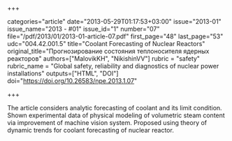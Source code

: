 +++

categories="article"
date="2013-05-29T01:17:53+03:00"
issue="2013-01"
issue_name="2013 - #01"
issue_id="1"
number="07"
file="/pdf/2013/01/2013-01-article-07.pdf"
first_page="48"
last_page="53"
udc="004.42.001.5"
title="Coolant Forecasting of Nuclear Reactors"
original_title="Прогнозирование состояния теплоносителя ядерных реакторов"
authors=["MalovikKH", "NikishinVV"]
rubric = "safety"
rubric_name = "Global safety, reliability and diagnostics of nuclear power installations"
outputs=["HTML", "DOI"]
doi="https://doi.org/10.26583/npe.2013.1.07"

+++

The article considers analytic forecasting of coolant and its limit condition. Shown experimental data of physical modeling of volumetric steam content via improvement of machine vision system. Proposed using theory of dynamic trends for coolant forecasting of nuclear reactor.